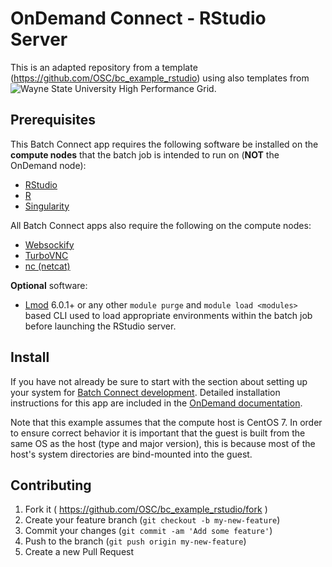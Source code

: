 # OnDemand Connect - RStudio Server

This is an adapted repository from a template (https://github.com/OSC/bc_example_rstudio) using also templates from ![Wayne State University High Performance Grid](https://tech.wayne.edu/hpc). 

## Prerequisites

This Batch Connect app requires the following software be installed on the
**compute nodes** that the batch job is intended to run on (**NOT** the
OnDemand node):

- [RStudio](https://www.rstudio.com/)
- [R](https://www.r-project.org/)
- [Singularity](https://www.sylabs.io/docs/)

All Batch Connect apps also require the following on the compute nodes:

- [Websockify](https://pypi.org/project/websockify/)
- [TurboVNC](https://turbovnc.org)
- [nc (netcat)](http://netcat.sourceforge.net/)

**Optional** software:

- [Lmod](https://www.tacc.utexas.edu/research-development/tacc-projects/lmod)
  6.0.1+ or any other `module purge` and `module load <modules>` based CLI
  used to load appropriate environments within the batch job before launching
  the RStudio server.

## Install

If you have not already be sure to start with the section about setting up your system for [Batch Connect development](https://osc.github.io/ood-documentation/master/app-development/interactive/setup.html). Detailed installation instructions for this app are included in the [OnDemand documentation](https://osc.github.io/ood-documentation/master/app-development/tutorials-interactive-apps/add-rstudio.html).

Note that this example assumes that the compute host is CentOS 7. In order to ensure correct behavior it is important that the guest is built from the same OS as the host (type and major version), this is because most of the host's system directories are bind-mounted into the guest.

## Contributing

1. Fork it ( https://github.com/OSC/bc_example_rstudio/fork )
2. Create your feature branch (`git checkout -b my-new-feature`)
3. Commit your changes (`git commit -am 'Add some feature'`)
4. Push to the branch (`git push origin my-new-feature`)
5. Create a new Pull Request
